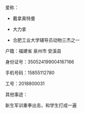 爱称：
- 戴拿奥特曼 

- 大力拿

- 合肥工业大学辅导员动物三杰之一

户籍：福建省 泉州市 安溪县

身份证号：350524199004167166

手机号码：15855112780

工号：2018800031

其他事迹：

新生军训重拳出击，和学生打成一遍
